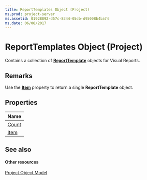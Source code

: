 ```yaml
---
title: ReportTemplates Object (Project)
ms.prod: project-server
ms.assetid: 01928892-d57c-8344-05db-d95008b4ba74
ms.date: 06/08/2017
---
```



# ReportTemplates Object (Project)

 Contains a collection of **[ReportTemplate](reporttemplate-object-project.md)** objects for Visual Reports.
 


## Remarks

Use the  **[Item](reporttemplates-item-property-project.md)** property to return a single **ReportTemplate** object.
 

 

## Properties



|**Name**|
|:-----|
|[Count](reporttemplates-count-property-project.md)|
|[Item](reporttemplates-item-property-project.md)|

## See also


#### Other resources


 
[Project Object Model](http://msdn.microsoft.com/library/900b167b-88ec-ea88-15b7-27bb90c22ac6%28Office.15%29.aspx)

